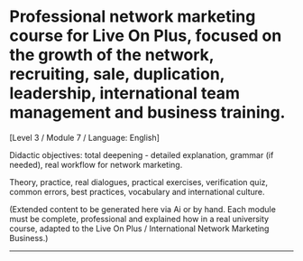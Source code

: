 # Professional network marketing course for Live On Plus, focused on the growth of the network, recruiting, sale, duplication, leadership, international team management and business training.


[Level 3 / Module 7 / Language: English]

Didactic objectives: total deepening - detailed explanation, grammar (if needed), real workflow for network marketing.

Theory, practice, real dialogues, practical exercises, verification quiz, common errors, best practices, vocabulary and international culture.


(Extended content to be generated here via Ai or by hand. Each module must be complete, professional and explained how in a real university course, adapted to the Live On Plus / International Network Marketing Business.)

---